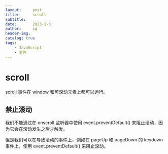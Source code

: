 ```yaml
---
layout:     post
title:      scroll
subtitle:   
date:       2023-1-3
author:     sq
header-img: 
catalog: true
tags:
    - JavaScript
    - 事件
---
```

# scroll
scroll 事件在 window 和可滚动元素上都可以运行。
## 禁止滚动
我们不能通过在 onscroll 监听器中使用 event.preventDefault() 来阻止滚动，因为它会在滚动发生之后才触发。

但是我们可以在导致滚动的事件上，例如在 pageUp 和 pageDown 的 keydown 事件上，使用 event.preventDefault() 来阻止滚动。